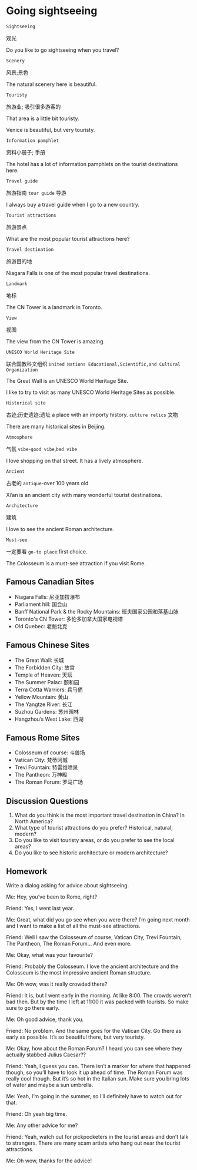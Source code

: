 # Going sightseeing
`Sightseeing`

观光

Do you like to go sightseeing when you travel?

`Scenery`

风景;景色

The natural scenery here is beautiful.

`Touristy`

旅游业; 吸引很多游客的

That area is a little bit touristy.

Venice is beautiful, but very touristy.

`Information pamphlet`

资料小册子; 手册

The hotel has a lot of information pamphlets on the tourist destinations here.

`Travel guide`

旅游指南 `tour guide` 导游

I always buy a travel guide when I go to a new country.

`Tourist attractions`

旅游景点

What are the most popular tourist attractions here?

`Travel destination`

旅游目的地

Niagara Falls is one of the most popular travel destinations.

`Landmark`

地标

The CN Tower is a landmark in Toronto.

`View`

视图

The view from the CN Tower is amazing.

`UNESCO World Heritage Site`

联合国教科文组织 `United Nations Educational,Scientific,and Cultural Organization`

The Great Wall is an UNESCO World Heritage Site.

I like to try to visit as many UNESCO World Heritage Sites as possible.

`Historical site`

古迹;历史遗迹;遗址 a place with an importy history. `culture relics` 文物

There are many historical sites in Beijing.

`Atmosphere`

气氛 `vibe`-`good vibe`,`bad vibe`

I love shopping on that street. It has a lively atmosphere.

`Ancient`

古老的 `antique`-over 100 years old

Xi’an is an ancient city with many wonderful tourist destinations.

`Architecture`

建筑

I love to see the ancient Roman architecture.

`Must-see`
 
一定要看  `go-to place`:first choice.

The Colosseum is a must-see attraction if you visit Rome. 

## Famous Canadian Sites
* Niagara Falls: 尼亚加拉瀑布
* Parliament hill: 国会山
* Banff National Park & the Rocky Mountains: 班夫国家公园和落基山脉
* Toronto's CN Tower: 多伦多加拿大国家电视塔
* Old Quebec: 老魁北克
## Famous Chinese Sites
* The Great Wall: 长城
* The Forbidden City: 故宫
* Temple of Heaven: 天坛
* The Summer Palac: 颐和园
* Terra Cotta Warriors: 兵马俑
* Yellow Mountain: 黄山
* The Yangtze River: 长江
* Suzhou Gardens: 苏州园林
* Hangzhou’s West Lake: 西湖
## Famous Rome Sites
* Colosseum of course: 斗兽场
* Vatican City: 梵蒂冈城
* Trevi Fountain: 特雷维喷泉
* The Pantheon: 万神殿
* The Roman Forum: 罗马广场

## Discussion Questions
1. What do you think is the most important travel destination in China? In
North America?
2. What type of tourist attractions do you prefer? Historical, natural,
modern?
3. Do you like to visit touristy areas, or do you prefer to see the local
areas?
4. Do you like to see historic architecture or modern architecture? 
## Homework
Write a dialog asking for advice about sightseeing.

Me: Hey, you’ve been to Rome, right?

Friend: Yes, I went last year.

Me: Great, what did you go see when you were there? I’m going next month
and I want to make a list of all the must-see attractions.

Friend: Well I saw the Colosseum of course, Vatican City, Trevi Fountain, The
Pantheon, The Roman Forum… And even more.

Me: Okay, what was your favourite?

Friend: Probably the Colosseum. I love the ancient architecture and the
Colosseum is the most impressive ancient Roman structure.

Me: Oh wow, was it really crowded there?

Friend: It is, but I went early in the morning. At like 8:00. The crowds weren’t
bad then. But by the time I left at 11:00 it was packed with tourists. So make
sure to go there early.

Me: Oh good advice, thank you.

Friend: No problem. And the same goes for the Vatican City. Go there as early
as possible. It’s so beautiful there, but very touristy.

Me: Okay, how about the Roman Forum? I heard you can see where they
actually stabbed Julius Caesar??

Friend: Yeah, I guess you can. There isn’t a marker for where that happened
though, so you’ll have to look it up ahead of time. The Roman Forum was really
cool though. But it’s so hot in the Italian sun. Make sure you bring lots of water
and maybe a sun umbrella.

Me: Yeah, I’m going in the summer, so I’ll definitely have to watch out for that.

Friend: Oh yeah big time.

Me: Any other advice for me?

Friend: Yeah, watch out for pickpocketers in the tourist areas and don’t talk to
strangers. There are many scam artists who hang out near the tourist
attractions.

Me: Oh wow, thanks for the advice! 